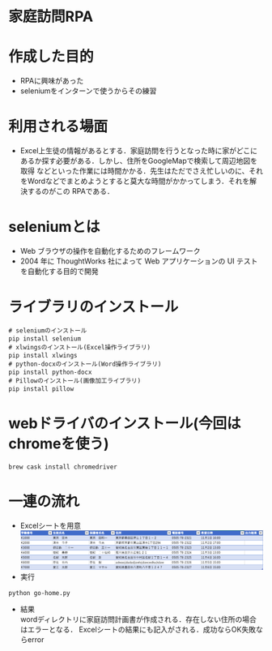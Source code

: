 # 家庭訪問RPA

# 作成した目的
- RPAに興味があった
- seleniumをインターンで使うからその練習

# 利用される場面
- Excel上生徒の情報があるとする．家庭訪問を行うとなった時に家がどこにあるか探す必要がある．しかし、住所をGoogleMapで検索して周辺地図を取得
などといった作業には時間かかる．先生はただでさえ忙しいのに、それをWordなどでまとめようとすると莫大な時間がかかってしまう．それを解決するのがこの
RPAである．

# seleniumとは
- Web ブラウザの操作を自動化するためのフレームワーク
- 2004 年に ThoughtWorks 社によって Web アプリケーションの UI テストを自動化する目的で開発

# ライブラリのインストール
~~~
# seleniumのインストール
pip install selenium
# xlwingsのインストール(Excel操作ライブラリ)
pip install xlwings
# python-docxのインストール(Word操作ライブラリ)
pip install python-docx
# Pillowのインストール(画像加工ライブラリ)
pip install pillow
~~~

# webドライバのインストール(今回はchromeを使う)
~~~
brew cask install chromedriver
~~~

# 一連の流れ
- Excelシートを用意<br>
![table](img/img_md1.png)
- 実行
~~~
python go-home.py
~~~
- 結果<br>
wordディレクトリに家庭訪問計画書が作成される．存在しない住所の場合はエラーとなる．
Excelシートの結果にも記入がされる．成功ならOK失敗ならerror


